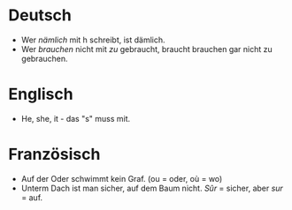 # Deutsch

* Wer *nämlich* mit h schreibt, ist dämlich.
* Wer *brauchen* nicht mit *zu* gebraucht, braucht brauchen gar nicht zu gebrauchen.

# Englisch 

* He, she, it - das "s" muss mit.

# Französisch 

* Auf der Oder schwimmt kein Graf.
(ou = oder, où = wo)
* Unterm Dach ist man sicher, auf dem Baum nicht. *Sûr* = sicher, aber *sur* = auf.